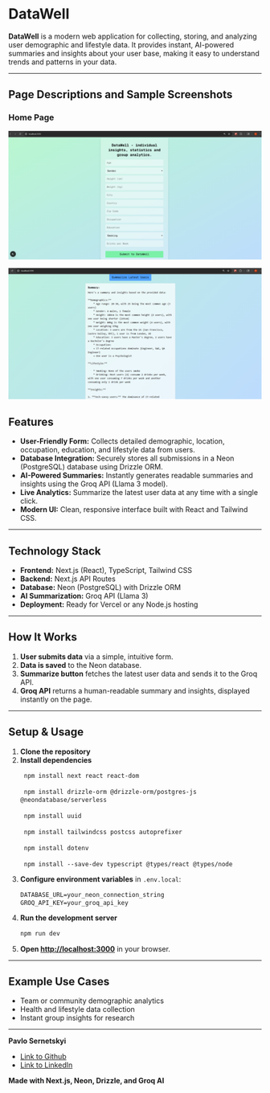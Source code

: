 # DataWell

**DataWell** is a modern web application for collecting, storing, and analyzing user demographic and lifestyle data. It provides instant, AI-powered summaries and insights about your user base, making it easy to understand trends and patterns in your data.

---

## Page Descriptions and Sample Screenshots
### Home Page

![home page](image-1.png)

![summary page](image-2.png)
##  Features

- **User-Friendly Form:** Collects detailed demographic, location, occupation, education, and lifestyle data from users.
- **Database Integration:** Securely stores all submissions in a Neon (PostgreSQL) database using Drizzle ORM.
- **AI-Powered Summaries:** Instantly generates readable summaries and insights using the Groq API (Llama 3 model).
- **Live Analytics:** Summarize the latest user data at any time with a single click.
- **Modern UI:** Clean, responsive interface built with React and Tailwind CSS.

---

##  Technology Stack

- **Frontend:** Next.js (React), TypeScript, Tailwind CSS
- **Backend:** Next.js API Routes
- **Database:** Neon (PostgreSQL) with Drizzle ORM
- **AI Summarization:** Groq API (Llama 3)
- **Deployment:** Ready for Vercel or any Node.js hosting

---

##  How It Works

1. **User submits data** via a simple, intuitive form.
2. **Data is saved** to the Neon database.
3. **Summarize button** fetches the latest user data and sends it to the Groq API.
4. **Groq API** returns a human-readable summary and insights, displayed instantly on the page.

---

##  Setup & Usage

1. **Clone the repository**
2. **Install dependencies**
   ```
    npm install next react react-dom

    npm install drizzle-orm @drizzle-orm/postgres-js @neondatabase/serverless

    npm install uuid

    npm install tailwindcss postcss autoprefixer
    
    npm install dotenv

    npm install --save-dev typescript @types/react @types/node
   ```
3. **Configure environment variables** in `.env.local`:
   ```
   DATABASE_URL=your_neon_connection_string
   GROQ_API_KEY=your_groq_api_key
   ```
4. **Run the development server**
   ```sh
   npm run dev
   ```
5. **Open [http://localhost:3000](http://localhost:3000)** in your browser.

---

##  Example Use Cases

- Team or community demographic analytics
- Health and lifestyle data collection
- Instant group insights for research

---

 **Pavlo Sernetskyi** 
- [Link to Github](https://github.com/PavloSernetskyi)
- [Link to LinkedIn](https://www.linkedin.com/in/pavlo-sernetskyi)


**Made with Next.js, Neon, Drizzle, and Groq AI**